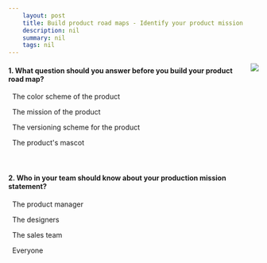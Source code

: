 ```yaml
---
    layout: post
    title: Build product road maps - Identify your product mission
    description: nil
    summary: nil
    tags: nil
---
```



 <a target="_blank" href="https://docs.microsoft.com/en-us/learn/modules/build-product-roadmaps/6-identify-your-product-mission/"><i class="fas fa-external-link-alt"></i> </a>
 <img align="right" src="https://docs.microsoft.com/en-us/learn/achievements/build-product-road-maps.svg">
####  1. What question should you answer before you build your product road map?


<i class='far fa-square'></i> &nbsp;&nbsp;The color scheme of the product

<i class='fas fa-check-square' style='color: Dodgerblue;'></i> &nbsp;&nbsp;The mission of the product

<i class='far fa-square'></i> &nbsp;&nbsp;The versioning scheme for the product

<i class='far fa-square'></i> &nbsp;&nbsp;The product's mascot
<br />
<br />
<br />

####  2. Who in your team should know about your production mission statement?


<i class='far fa-square'></i> &nbsp;&nbsp;The product manager

<i class='far fa-square'></i> &nbsp;&nbsp;The designers

<i class='far fa-square'></i> &nbsp;&nbsp;The sales team

<i class='fas fa-check-square' style='color: Dodgerblue;'></i> &nbsp;&nbsp;Everyone
<br />
<br />
<br />

